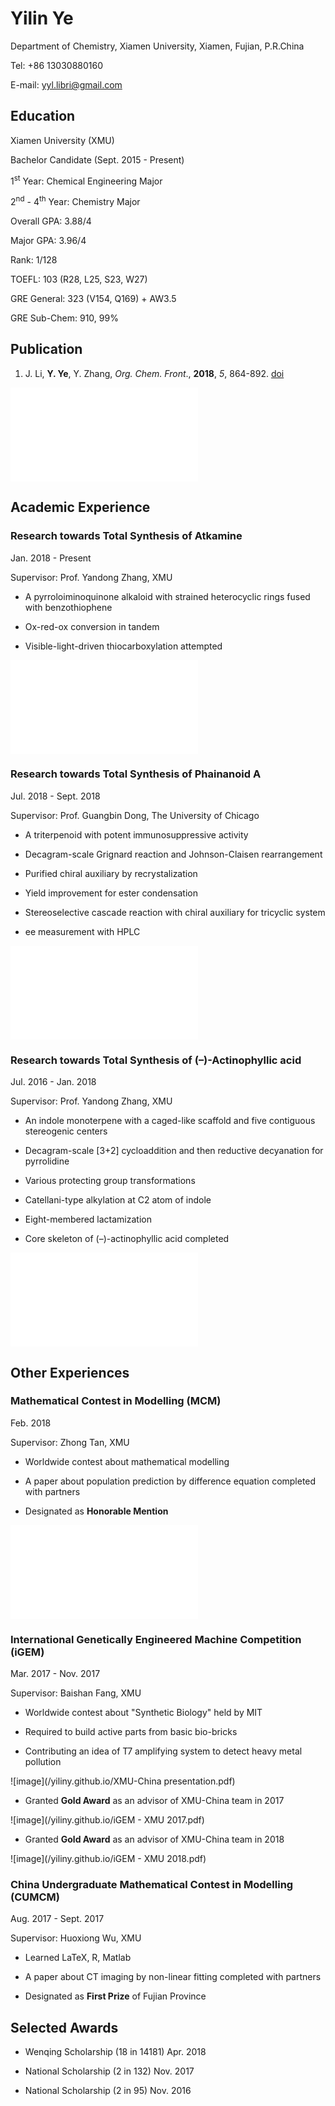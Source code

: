 # Yilin Ye

Department of Chemistry, Xiamen University, Xiamen, Fujian, P.R.China

Tel: +86 13030880160

E-mail: yyl.libri@gmail.com

## Education

Xiamen University (XMU)

Bachelor Candidate (Sept. 2015 - Present)

1<sup>st</sup> Year: Chemical Engineering Major

2<sup>nd</sup> - 4<sup>th</sup> Year: Chemistry Major

Overall GPA: 3.88/4

Major GPA: 3.96/4

Rank: 1/128

TOEFL: 103 (R28, L25, S23, W27)

GRE General: 323 (V154, Q169) + AW3.5

GRE Sub-Chem: 910, 99%

## Publication

1. J. Li, **Y. Ye**, Y. Zhang, _Org. Chem. Front_., **2018**, _5_, 864-892. [doi](http://pubs.rsc.org/en/Content/ArticleLanding/2018/QO/C7QO01077J)

![image](/yiliny.github.io/GA.pdf)

## Academic Experience

### Research towards Total Synthesis of Atkamine

Jan. 2018 - Present

Supervisor: Prof. Yandong Zhang, XMU

- A pyrroloiminoquinone alkaloid with strained heterocyclic rings fused with benzothiophene

- Ox-red-ox conversion in tandem

- Visible-light-driven thiocarboxylation attempted

![image](/yiliny.github.io/sul.pdf)

### Research towards Total Synthesis of Phainanoid A

Jul. 2018 - Sept. 2018

Supervisor: Prof. Guangbin Dong, The University of Chicago

- A triterpenoid with potent immunosuppressive activity

- Decagram-scale Grignard reaction and Johnson-Claisen rearrangement

- Purified chiral auxiliary by recrystalization

- Yield improvement for ester condensation

- Stereoselective cascade reaction with chiral auxiliary for tricyclic system

- ee measurement with HPLC

![image](/yiliny.github.io/Ph.pdf)

### Research towards Total Synthesis of (–)-Actinophyllic acid

Jul. 2016 - Jan. 2018

Supervisor: Prof. Yandong Zhang, XMU

- An indole monoterpene with a caged-like scaffold and five contiguous stereogenic centers

- Decagram-scale [3+2] cycloaddition and then reductive decyanation for pyrrolidine

- Various protecting group transformations

- Catellani-type alkylation at C2 atom of indole

- Eight-membered lactamization

- Core skeleton of (–)-actinophyllic acid completed

![image](/yiliny.github.io/路线精简.pdf)

## Other Experiences

### Mathematical Contest in Modelling (MCM)

Feb. 2018

Supervisor: Zhong Tan, XMU

- Worldwide contest about mathematical modelling

- A paper about population prediction by difference equation completed with partners

- Designated as **Honorable Mention**

![image](/yiliny.github.io/88382.pdf)

### International Genetically Engineered Machine Competition (iGEM)

Mar. 2017 - Nov. 2017

Supervisor: Baishan Fang, XMU

- Worldwide contest about "Synthetic Biology" held by MIT

- Required to build active parts from basic bio-bricks

- Contributing an idea of T7 amplifying system to detect heavy metal pollution

![image](/yiliny.github.io/XMU-China presentation.pdf)

- Granted **Gold Award** as an advisor of XMU-China team in 2017

![image](/yiliny.github.io/iGEM - XMU 2017.pdf)

- Granted **Gold Award** as an advisor of XMU-China team in 2018

![image](/yiliny.github.io/iGEM - XMU 2018.pdf)

### China Undergraduate Mathematical Contest in Modelling (CUMCM)

Aug. 2017 - Sept. 2017

Supervisor: Huoxiong Wu, XMU

- Learned LaTeX, R, Matlab

- A paper about CT imaging by non-linear fitting completed with partners

- Designated as **First Prize** of Fujian Province

## Selected Awards

- Wenqing Scholarship (18 in 14181)  Apr. 2018

- National Scholarship (2 in 132)	Nov. 2017

- National Scholarship (2 in 95)	Nov. 2016

